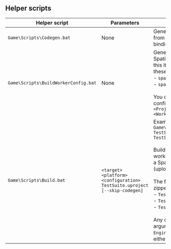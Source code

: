 ## Helper scripts

| Helper script | Parameters | Description |
| --- | --- | --- |
| `Game\Scripts\Codegen.bat` | None | Generates SpatialOS C++ Worker code from the generated schema and type-bindings. |
| `Game\Scripts\BuildWorkerConfig.bat` | None | Generates launch configurations for the SpatialOS Runtime. You need to re-run this if you've made changes to either of these files: <br> - `spatialos.UnrealClient.worker.json`<br> - `spatialos.UnrealWorker.worker.json` <br><br>You can find the generated launch configuration(s) in `<ProjectName>\spatial\build\assembly\<WorkerName>\*`|
| `Game\Scripts\Build.bat` | `<target> <platform> <configuration> TestSuite.uproject [--skip-codegen]` | Example: <br> `Game\Scripts\Build.bat TestSuiteEditor Win64 Development TestSuite.uproject` <br><br> Build, cook and zip your Unreal server workers and client workers for use with a SpatialOS cloud deployment (uploaded using [`spatial cloud upload`](https://docs.improbable.io/reference/13.1/shared/deploy/deploy-cloud)). <br><br>  The following `<target>`s  generate zipped workers: <br> - `TestSuiteEditor` <br> - `TestSuite` <br> - `TestSuiteServer` <br><br> Any other `<target>` passes all arguments to `Engine\Build\BatchFiles\Build.bat` - either no cooking or zipping performed.|